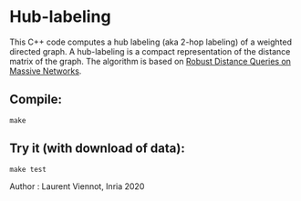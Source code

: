 # Hub-labeling

This C++ code computes a hub labeling (aka 2-hop labeling) of a weighted directed graph. A hub-labeling is a compact representation of the distance matrix of the graph. The algorithm is based on [Robust Distance Queries on Massive Networks](https://link.springer.com/chapter/10.1007/978-3-662-44777-2_27).

## Compile:
```
make
```

## Try it (with download of data):
```
make test
```

Author : Laurent Viennot, Inria 2020